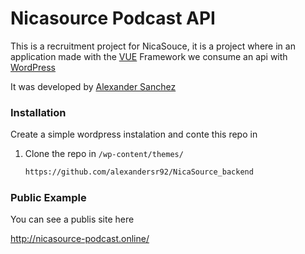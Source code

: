 # Nicasource Podcast API

This is a recruitment project for NicaSouce, it is a project where in an application made with the  [VUE](https://vuejs.org/)  Framework we consume an api with [WordPress](https://wordpress.org/)

It was developed by [Alexander Sanchez](https://www.linkedin.com/in/alexandersr92/) 

### Installation

Create a simple wordpress instalation and conte this repo in 

1. Clone the repo in    ``` /wp-content/themes/  ```
   ```sh
   https://github.com/alexandersr92/NicaSource_backend
   ```

  ### Public Example
  
  You can see a publis site here
  
http://nicasource-podcast.online/
